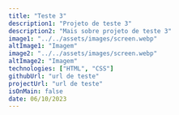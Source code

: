```yaml
---
title: "Teste 3"
description1: "Projeto de teste 3"
description2: "Mais sobre projeto de teste 3"
image1: "../../assets/images/screen.webp"
altImage1: "Imagem"
image2: "../../assets/images/screen.webp"
altImage2: "Imagem"
technologies: ["HTML", "CSS"]
githubUrl: "url de teste"
projectUrl: "url de teste"
isOnMain: false
date: 06/10/2023
---
```

